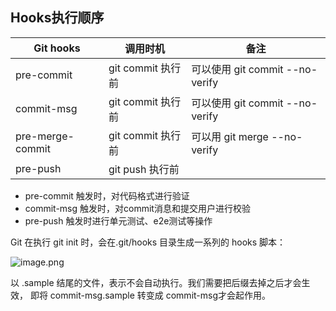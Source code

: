 ## Hooks执行顺序

| Git hooks        | 调用时机          | 备注                            |
| ---------------- | ----------------- | ------------------------------- |
| pre-commit       | git commit 执行前 | 可以使用 git commit --no-verify |
| commit-msg       | git commit 执行前 | 可以使用 git commit --no-verify |
| pre-merge-commit | git commit 执行前 | 可以用 git merge --no-verify    |
| pre-push         | git push 执行前   |                                 |

- pre-commit 触发时，对代码格式进行验证
- commit-msg 触发时，对commit消息和提交用户进行校验
- pre-push 触发时进行单元测试、e2e测试等操作

Git 在执行 git init 时，会在.git/hooks 目录生成一系列的 hooks 脚本：

![image.png](https://p9-juejin.byteimg.com/tos-cn-i-k3u1fbpfcp/53a3d639f75a4676802da639a3925c9b~tplv-k3u1fbpfcp-zoom-in-crop-mark:1304:0:0:0.awebp)

以 .sample 结尾的文件，表示不会自动执行。我们需要把后缀去掉之后才会生效， 即将 commit-msg.sample 转变成 commit-msg才会起作用。